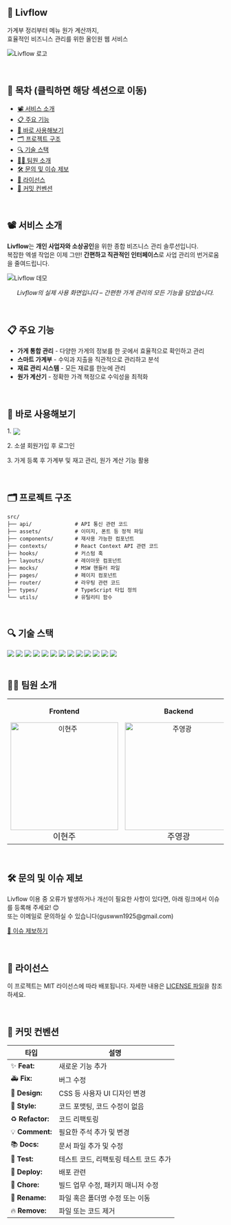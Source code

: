 ## 🐳 Livflow

<p>가계부 정리부터 메뉴 원가 계산까지,<br />효율적인 비즈니스 관리를 위한 올인원 웹 서비스</h3>

![Livflow 로고](https://raw.githubusercontent.com/glory-coffee-project/Livflow-FE/main/public/og-image.png)

<br />

## 📑 목차 (클릭하면 해당 섹션으로 이동)

- [📽 서비스 소개](#-서비스-소개)
- [📋 주요 기능](#-주요-기능)
- [🚀 바로 사용해보기](#-바로-사용해보기)
- [🗂 프로젝트 구조](#-프로젝트-구조)
- [🔍️ 기술 스택](#-기술-스택)
- [🧑‍💻 팀원 소개](#-팀원-소개)
- [🛠 문의 및 이슈 제보](#-문의-및-이슈-제보)
- [📜 라이선스](#-라이선스)
- [🌱 커밋 컨벤션](#-커밋-컨벤션)

<br />

## 📽 서비스 소개

<p><strong>Livflow</strong>는 <strong>개인 사업자와 소상공인</strong>을 위한 종합 비즈니스 관리 솔루션입니다.<br />
복잡한 엑셀 작업은 이제 그만! <strong>간편하고 직관적인 인터페이스</strong>로 사업 관리의 번거로움을 줄여드립니다.</h3>

![Livflow 데모](https://raw.githubusercontent.com/glory-coffee-project/Livflow-FE/main/src/assets/livflow_demo.gif)

<p align="center"><i>Livflow의 실제 사용 화면입니다 – 간편한 가게 관리의 모든 기능을 담았습니다.</i></p>

<br />

## 📋 주요 기능

- **가게 통합 관리** - 다양한 가게의 정보를 한 곳에서 효율적으로 확인하고 관리
- **스마트 가계부** - 수익과 지출을 직관적으로 관리하고 분석
- **재료 관리 시스템** - 모든 재료를 한눈에 관리
- **원가 계산기** - 정확한 가격 책정으로 수익성을 최적화

<br />

## 🚀 바로 사용해보기

<p>
  1. 
  <a href="https://www.livflow.co.kr" target="_blank" style="display: inline-block; vertical-align: middle;">
    <img src="https://img.shields.io/badge/Livflow%20바로가기-0078D4?style=for-the-badge&logoColor=white"/>
  </a>
</p>

<p>2. 소셜 회원가입 후 로그인</p>
<p>3. 가게 등록 후 가계부 및 재고 관리, 원가 계산 기능 활용</p>

<br />

## 🗂 프로젝트 구조

```
src/
├── api/              # API 통신 관련 코드
├── assets/           # 이미지, 폰트 등 정적 파일
├── components/       # 재사용 가능한 컴포넌트
├── contexts/         # React Context API 관련 코드
├── hooks/            # 커스텀 훅
├── layouts/          # 레이아웃 컴포넌트
├── mocks/            # MSW 핸들러 파일
├── pages/            # 페이지 컴포넌트
├── router/           # 라우팅 관련 코드
├── types/            # TypeScript 타입 정의
└── utils/            # 유틸리티 함수
```

<br />

## 🔍️ 기술 스택

<div>
  <img src="https://img.shields.io/badge/vite-646CFF?style=for-the-badge&logo=vite&logoColor=white"/>
   <img src="https://img.shields.io/badge/typescript-3178C6?style=for-the-badge&logo=typescript&logoColor=white"/>
  <img src="https://img.shields.io/badge/react.js-61DAFB?style=for-the-badge&logo=react&logoColor=black"/>
  <img src="https://img.shields.io/badge/react_query-FF4154?style=for-the-badge&logo=reactquery&logoColor=white"/>
  <img src="https://img.shields.io/badge/react_router-CA4245?style=for-the-badge&logo=reactrouter&logoColor=white"/>
  <img src="https://img.shields.io/badge/axios-5A29E4?style=for-the-badge&logo=axios&logoColor=white"/>
  <img src="https://img.shields.io/badge/react_hook_form-EC5990?style=for-the-badge&logo=reacthookform&logoColor=white"/>
  <img src="https://img.shields.io/badge/tailwind-06B6D4?style=for-the-badge&logo=tailwind Css&logoColor=white"/>
  <img src="https://img.shields.io/badge/chart.js-FF6384?style=for-the-badge&logo=chart.js&logoColor=white"/>
  <img src="https://img.shields.io/badge/framer_motion-0055FF?style=for-the-badge&logo=framer&logoColor=white"/>
  <img src="https://img.shields.io/badge/msw-FF6A33?style=for-the-badge&logo=mockserviceworker&logoColor=white"/>
  <img src="https://img.shields.io/badge/prettier-F7B93E?style=for-the-badge&logo=prettier&logoColor=black"/>
  <img src="https://img.shields.io/badge/eslint-4B32C3?style=for-the-badge&logo=eslint&logoColor=white"/>
</div>

<br />

## 🧑‍💻 팀원 소개

<table>
  <tr>
    <td align="center">
    <P><strong>Frontend</strong></P>
      <a href="https://github.com/Yi-HyeonJu" style="text-decoration: none;">
        <img src="https://avatars.githubusercontent.com/u/164320612?v=4" width="250px;" alt="이현주"/><br />
        <span style="font-size: 1.2rem;">이현주</span>
      </a>
    </td>
     <td align="center">
     <P><strong>Backend</strong></P>
      <a href="https://github.com/youngkwangjoo" style="text-decoration: none;">
        <img src="https://avatars.githubusercontent.com/u/164307740?v=4" width="250px;" alt="주영광"/><br />
        <span style="font-size: 1.2rem;">주영광</span>
      </a>
    </td>
  </tr>
</table>

<br />

## 🛠 문의 및 이슈 제보

<p>Livflow 이용 중 오류가 발생하거나 개선이 필요한 사항이 있다면,
아래 링크에서 이슈를 등록해 주세요! 😊 <br/> 또는 이메일로 문의하실 수 있습니다(guswwn1925@gmail.com)</p>
<p><a href="https://github.com/glory-coffee-project/Livflow-FE/issues" target="_blank">🔗 이슈 제보하기</a></p>

<br />

## 📜 라이선스

<p>이 프로젝트는 MIT 라이선스에 따라 배포됩니다. 자세한 내용은 <a href="LICENSE">LICENSE 파일</a>을 참조하세요.</p>

<br />

## 🌱 커밋 컨벤션

| 타입             | 설명                                   |
| ---------------- | -------------------------------------- |
| ✨ **Feat:**     | 새로운 기능 추가                       |
| 🚑 **Fix:**      | 버그 수정                              |
| 🎨 **Design:**   | CSS 등 사용자 UI 디자인 변경           |
| 💄 **Style:**    | 코드 포맷팅, 코드 수정이 없음          |
| ♻️ **Refactor:** | 코드 리팩토링                          |
| 💡 **Comment:**  | 필요한 주석 추가 및 변경               |
| 📚 **Docs:**     | 문서 파일 추가 및 수정                 |
| 🧪 **Test:**     | 테스트 코드, 리팩토링 테스트 코드 추가 |
| 🚀 **Deploy:**   | 배포 관련                              |
| 📰 **Chore:**    | 빌드 업무 수정, 패키지 매니저 수정     |
| 🚚 **Rename:**   | 파일 혹은 폴더명 수정 또는 이동        |
| 🔥 **Remove:**   | 파일 또는 코드 제거                    |
